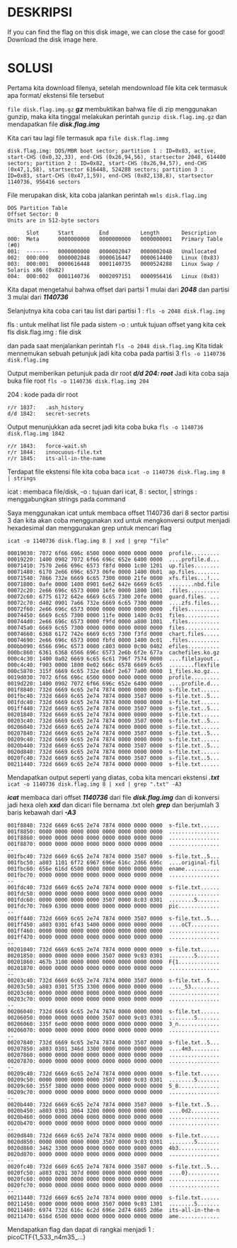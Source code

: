 # DESKRIPSI

If you can find the flag on this disk image, we can close the case for good!
Download the disk image here.

# SOLUSI

Pertama kita download filenya, setelah mendownload file kita cek termasuk apa format/ ekstensi file tersebut

```file disk.flag.img.gz``` ___gz___ membuktikan bahwa file di zip menggunakan gunzip, maka kita tinggal melakukan perintah ```gunzip disk.flag.img.gz``` dan mendapatkan file ___disk.flag.img___

Kita cari tau lagi file termasuk apa ```file disk.flag.immg``` 
```
disk.flag.img: DOS/MBR boot sector; partition 1 : ID=0x83, active, start-CHS (0x0,32,33), end-CHS (0x26,94,56), startsector 2048, 614400 sectors; partition 2 : ID=0x82, start-CHS (0x26,94,57), end-CHS (0x47,1,58), startsector 616448, 524288 sectors; partition 3 : ID=0x83, start-CHS (0x47,1,59), end-CHS (0x82,138,8), startsector 1140736, 956416 sectors
```
File merupakan disk, kita coba jalankan perintah ```mmls disk.flag.img``` 
```
DOS Partition Table
Offset Sector: 0
Units are in 512-byte sectors

      Slot      Start        End          Length       Description
000:  Meta      0000000000   0000000000   0000000001   Primary Table (#0)
001:  -------   0000000000   0000002047   0000002048   Unallocated
002:  000:000   0000002048   0000616447   0000614400   Linux (0x83)
003:  000:001   0000616448   0001140735   0000524288   Linux Swap / Solaris x86 (0x82)
004:  000:002   0001140736   0002097151   0000956416   Linux (0x83)
```
Kita dapat mengetahui bahwa offset dari partsi 1 mulai dari ___2048___ dan partisi 3 mulai dari ___1140736___

Selanjutnya kita coba cari tau list dari partisi 1 : ```fls -o 2048 disk.flag.img```

fls : untuk melihat list file pada sistem 
-o <offset> : untuk tujuan offset yang kita cek fls
disk.flag.img : file disk

dan pada saat menjalankan perintah ```fls -o 2048 disk.flag.img```
Kita tidak mennemukan sebuah petunjuk jadi kita coba pada partisi 3
```fls -o 1140736 disk.flag.img```

Output memberikan petunjuk pada dir root ___d/d 204:	root___
Jadi kita coba saja buka file root ```fls -o 1140736 disk.flag.img 204```

204 : kode pada dir root
```
r/r 1837:	.ash_history
d/d 1842:	secret-secrets
```
Output menunjukkan ada secret jadi kita coba buka ```fls -o 1140736 disk.flag.img 1842```
```
r/r 1843:	force-wait.sh
r/r 1844:	innocuous-file.txt
r/r 1845:	its-all-in-the-name
```
Terdapat file ekstensi file kita coba baca ```icat -o 1140736 disk.flag.img 8 | strings```

icat : membaca file/disk,
-o <offset> : tujuan dari icat,
8 : sector,
| strings : menggabungkan strings pada command 

Saya menggunakan icat untuk membaca offset 1140736 dari 8 sector partisi 3 dan kita akan coba menggunakan xxd untuk mengkonversi output menjadi hexadesimal dan menggunakan grep untuk mencari flag

```icat -o 1140736 disk.flag.img 8 | xxd | grep "file"```

```
00019030: 7072 6f66 696c 6500 0000 0000 0000 0000  profile.........
00019220: 1400 0902 7072 6f66 696c 652e 6400 0000  ....profile.d...
00071410: 7570 2e66 696c 6573 f8fd 0000 1c00 1201  up.files........
00071480: 6170 2e66 696c 6573 06fe 0000 1400 0b01  ap.files........
00071540: 7866 732e 6669 6c65 7300 0000 21fe 0000  xfs.files...!...
00071800: 0afe 0000 1400 0901 6e62 642e 6669 6c65  ........nbd.file
00072c20: 2e66 696c 6573 0000 16fe 0000 1800 1001  .files..........
00072c60: 6775 6172 642e 6669 6c65 7300 20fe 0000  guard.files. ...
00072c70: d402 0901 7a66 732e 6669 6c65 7300 0000  ....zfs.files...
00072f60: 2e66 696c 6573 0000 0000 0000 0000 0000  .files..........
00074450: 6669 6c65 7300 0000 11fe 0000 1400 0c01  files...........
000744d0: 2e66 696c 6573 0000 f9fd 0000 a800 1001  .files..........
000745a0: 6669 6c65 7300 0000 0000 0000 0000 0000  files...........
00074660: 6368 6172 742e 6669 6c65 7300 f3fd 0000  chart.files.....
00074690: 2e66 696c 6573 0000 fbfd 0000 1400 0c01  .files..........
000bb090: 6566 696c 6573 0000 c803 0000 0c00 0402  efiles..........
000bc860: 6361 6368 6566 696c 6573 2e6b 6f2e 677a  cachefiles.ko.gz
000c4c30: 1400 0a02 6669 6c65 6c61 796f 7574 0000  ....filelayout..
000c4c40: f903 0000 1800 0e02 666c 6578 6669 6c65  ........flexfile
000c5870: 315f 6669 6c65 732e 6b6f 2e67 7a00 0000  1_files.ko.gz...
0019d030: 7072 6f66 696c 6500 0000 0000 0000 0000  profile.........
0019d220: 1400 0902 7072 6f66 696c 652e 6400 0000  ....profile.d...
001f8840: 732d 6669 6c65 2e74 7874 0000 0000 0000  s-file.txt......
001fbc40: 732d 6669 6c65 2e74 7874 0000 3507 0000  s-file.txt..5...
001fdc40: 732d 6669 6c65 2e74 7874 0000 0000 0000  s-file.txt......
001ff440: 732d 6669 6c65 2e74 7874 0000 3507 0000  s-file.txt..5...
00201840: 732d 6669 6c65 2e74 7874 0000 0000 0000  s-file.txt......
00203c40: 732d 6669 6c65 2e74 7874 0000 3507 0000  s-file.txt..5...
00206040: 732d 6669 6c65 2e74 7874 0000 0000 0000  s-file.txt......
00207840: 732d 6669 6c65 2e74 7874 0000 3507 0000  s-file.txt..5...
00209c40: 732d 6669 6c65 2e74 7874 0000 0000 0000  s-file.txt......
0020b440: 732d 6669 6c65 2e74 7874 0000 3507 0000  s-file.txt..5...
0020d840: 732d 6669 6c65 2e74 7874 0000 0000 0000  s-file.txt......
0020fc40: 732d 6669 6c65 2e74 7874 0000 3507 0000  s-file.txt..5...
00211440: 732d 6669 6c65 2e74 7874 0000 0000 0000  s-file.txt......
```
Mendapatkan output seperti yang diatas, coba kita mencari ekstensi ___.txt___
```icat -o 1140736 disk.flag.img 8 | xxd | grep ".txt" -A3```

___icat___ membaca dari offset ___1140736___ dari file ___disk.flag.img___ dan di konversi jadi hexa oleh ___xxd___ dan dicari file bernama .txt oleh ___grep___ dan berjumlah 3 baris kebawah dari ___-A3___
```
001f8840: 732d 6669 6c65 2e74 7874 0000 0000 0000  s-file.txt......
001f8850: 0000 0000 0000 0000 0000 0000 0000 0000  ................
001f8860: 0000 0000 0000 0000 0000 0000 0000 0000  ................
001f8870: 0000 0000 0000 0000 0000 0000 0000 0000  ................
--
001fbc40: 732d 6669 6c65 2e74 7874 0000 3507 0000  s-file.txt..5...
001fbc50: a803 1101 6f72 6967 696e 616c 2d66 696c  ....original-fil
001fbc60: 656e 616d 6500 0000 0000 0000 0000 0000  ename...........
001fbc70: 0000 0000 0000 0000 0000 0000 0000 0000  ................
--
001fdc40: 732d 6669 6c65 2e74 7874 0000 0000 0000  s-file.txt......
001fdc50: 0000 0000 0000 0000 0000 0000 0000 0000  ................
001fdc60: 0000 0000 0000 0000 3507 0000 8c03 0301  ........5.......
001fdc70: 7069 6300 0000 0000 0000 0000 0000 0000  pic.............
--
001ff440: 732d 6669 6c65 2e74 7874 0000 3507 0000  s-file.txt..5...
001ff450: a803 0301 6f43 5400 0000 0000 0000 0000  ....oCT.........
001ff460: 0000 0000 0000 0000 0000 0000 0000 0000  ................
001ff470: 0000 0000 0000 0000 0000 0000 0000 0000  ................
--
00201840: 732d 6669 6c65 2e74 7874 0000 0000 0000  s-file.txt......
00201850: 0000 0000 0000 0000 3507 0000 9c03 0301  ........5.......
00201860: 467b 3100 0000 0000 0000 0000 0000 0000  F{1.............
00201870: 0000 0000 0000 0000 0000 0000 0000 0000  ................
--
00203c40: 732d 6669 6c65 2e74 7874 0000 3507 0000  s-file.txt..5...
00203c50: a803 0301 5f35 3300 0000 0000 0000 0000  ...._53.........
00203c60: 0000 0000 0000 0000 0000 0000 0000 0000  ................
00203c70: 0000 0000 0000 0000 0000 0000 0000 0000  ................
--
00206040: 732d 6669 6c65 2e74 7874 0000 0000 0000  s-file.txt......
00206050: 0000 0000 0000 0000 3507 0000 9c03 0301  ........5.......
00206060: 335f 6e00 0000 0000 0000 0000 0000 0000  3_n.............
00206070: 0000 0000 0000 0000 0000 0000 0000 0000  ................
--
00207840: 732d 6669 6c65 2e74 7874 0000 3507 0000  s-file.txt..5...
00207850: a803 0301 346d 3300 0000 0000 0000 0000  ....4m3.........
00207860: 0000 0000 0000 0000 0000 0000 0000 0000  ................
00207870: 0000 0000 0000 0000 0000 0000 0000 0000  ................
--
00209c40: 732d 6669 6c65 2e74 7874 0000 0000 0000  s-file.txt......
00209c50: 0000 0000 0000 0000 3507 0000 9c03 0301  ........5.......
00209c60: 355f 3800 0000 0000 0000 0000 0000 0000  5_8.............
00209c70: 0000 0000 0000 0000 0000 0000 0000 0000  ................
--
0020b440: 732d 6669 6c65 2e74 7874 0000 3507 0000  s-file.txt..5...
0020b450: a803 0301 3064 3200 0000 0000 0000 0000  ....0d2.........
0020b460: 0000 0000 0000 0000 0000 0000 0000 0000  ................
0020b470: 0000 0000 0000 0000 0000 0000 0000 0000  ................
--
0020d840: 732d 6669 6c65 2e74 7874 0000 0000 0000  s-file.txt......
0020d850: 0000 0000 0000 0000 3507 0000 9c03 0301  ........5.......
0020d860: 3462 3300 0000 0000 0000 0000 0000 0000  4b3.............
0020d870: 0000 0000 0000 0000 0000 0000 0000 0000  ................
--
0020fc40: 732d 6669 6c65 2e74 7874 0000 3507 0000  s-file.txt..5...
0020fc50: a803 0201 307d 0000 0000 0000 0000 0000  ....0}..........
0020fc60: 0000 0000 0000 0000 0000 0000 0000 0000  ................
0020fc70: 0000 0000 0000 0000 0000 0000 0000 0000  ................
--
00211440: 732d 6669 6c65 2e74 7874 0000 0000 0000  s-file.txt......
00211450: 0000 0000 0000 0000 3507 0000 9c03 1301  ........5.......
00211460: 6974 732d 616c 6c2d 696e 2d74 6865 2d6e  its-all-in-the-n
00211470: 616d 6500 0000 0000 0000 0000 0000 0000  ame.............
```
Mendapatkan flag dan dapat di rangkai menjadi 1 : picoCTF{1_533_n4m35_...}
